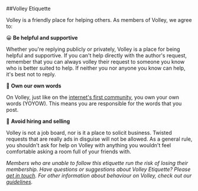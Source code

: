 ##Volley Etiquette 

Volley is a friendly place for helping others. As members of Volley, we agree to: 

😀 **Be helpful and supportive**

Whether you're replying publicly or privately, Volley is a place for being helpful and supportive. If you can't help directly with the author's request, remember that you can always volley their request to someone you know who is better suited to help. If neither you nor anyone you know can help, it's best not to reply. 

💬 **Own our own words**

On Volley, just like on the [internet's first community](https://en.wikipedia.org/wiki/The_WELL), you own your own words (YOYOW). This means you are responsible for the words that you post. 

🚫 **Avoid hiring and selling**

Volley is not a job board, nor is it a place to solicit business. Twisted requests that are really ads in disguise will not be allowed. As a general rule, you shouldn't ask for help on Volley with anything you wouldn't feel comfortable asking a room full of your friends with. 


*Members who are unable to follow this etiquette run the risk of losing their membership. Have questions or suggestions about Volley Etiquette? Please [get in touch](https://github.com/VolleyIndustries/readme/blob/master/contact.md). For other information about behaviour on Volley, check out our [guidelines](https://github.com/VolleyIndustries/readme/blob/master/guidelines.md).*


